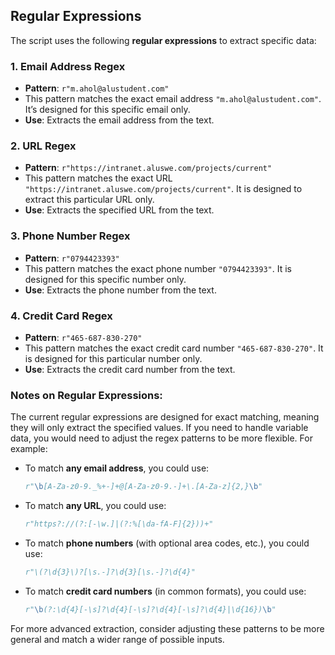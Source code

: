 ## Regular Expressions

The script uses the following **regular expressions** to extract specific data:

### 1. **Email Address Regex**
   - **Pattern**: `r"m.ahol@alustudent.com"`
   - This pattern matches the exact email address `"m.ahol@alustudent.com"`. It’s designed for this specific email only.
   - **Use**: Extracts the email address from the text.
   
### 2. **URL Regex**
   - **Pattern**: `r"https://intranet.aluswe.com/projects/current"`
   - This pattern matches the exact URL `"https://intranet.aluswe.com/projects/current"`. It is designed to extract this particular URL only.
   - **Use**: Extracts the specified URL from the text.

### 3. **Phone Number Regex**
   - **Pattern**: `r"0794423393"`
   - This pattern matches the exact phone number `"0794423393"`. It is designed for this specific number only.
   - **Use**: Extracts the phone number from the text.

### 4. **Credit Card Regex**
   - **Pattern**: `r"465-687-830-270"`
   - This pattern matches the exact credit card number `"465-687-830-270"`. It is designed for this particular number only.
   - **Use**: Extracts the credit card number from the text.

### Notes on Regular Expressions:
The current regular expressions are designed for exact matching, meaning they will only extract the specified values. If you need to handle variable data, you would need to adjust the regex patterns to be more flexible. For example:

- To match **any email address**, you could use:
  ```python
  r"\b[A-Za-z0-9._%+-]+@[A-Za-z0-9.-]+\.[A-Za-z]{2,}\b"
  ```

- To match **any URL**, you could use:
  ```python
  r"https?://(?:[-\w.]|(?:%[\da-fA-F]{2}))+"
  ```

- To match **phone numbers** (with optional area codes, etc.), you could use:
  ```python
  r"\(?\d{3}\)?[\s.-]?\d{3}[\s.-]?\d{4}"
  ```

- To match **credit card numbers** (in common formats), you could use:
  ```python
  r"\b(?:\d{4}[-\s]?\d{4}[-\s]?\d{4}[-\s]?\d{4}|\d{16})\b"
  ```

For more advanced extraction, consider adjusting these patterns to be more general and match a wider range of possible inputs.
